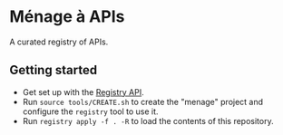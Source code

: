 # Ménage à APIs

A curated registry of APIs.

## Getting started

- Get set up with the [Registry API](https://github.com/apigee/registry).
- Run `source tools/CREATE.sh` to create the "menage" project and configure the `registry` tool to use it.
- Run `registry apply -f . -R` to load the contents of this repository.
